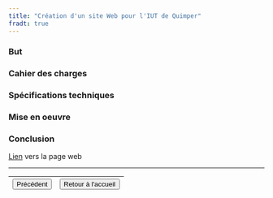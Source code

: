 ```yaml
---
title: "Création d'un site Web pour l'IUT de Quimper"
fradt: true
---
```

### But
### Cahier des charges
### Spécifications techniques
### Mise en oeuvre
### Conclusion
[Lien](https://portesouvertes-iutq.univ-brest.fr) vers la page web
***
|<button onclick="window.location.href='https://vhascoet-pro.github.io/portfolio-bts.github.io/rds2/rds2_3';">Précédent</button>|<button onclick="window.location/href='https://vhascoet-pro.github.io/portfolio-bts.github.io'">Retour à l'accueil</button>|
|-|-|